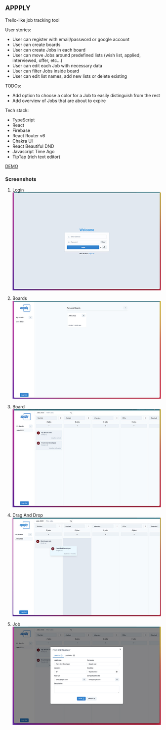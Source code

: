 ## APPPLY

Trello-like job tracking tool

User stories:

- User can register with email/password or google account
- User can create boards
- User can create Jobs in each board
- User can move Jobs around predefined lists (wish list, applied, interviewed, offer, etc...)
- User can edit each Job with necessary data
- User can filter Jobs inside board
- User can edit list names, add new lists or delete existing

TODOs:

- Add option to choose a color for a Job to easily distinguish from the rest
- Add overview of Jobs that are about to expire

Tech stack:

- TypeScript
- React
- Firebase
- React Router v6
- Chakra UI
- React Beautiful DND
- Javascript Time Ago
- TipTap (rich text editor)

[DEMO](https://appply.netlify.app)

### Screenshots

1. Login
   ![login](screenshots/login.jpg)

2. Boards
   ![login](screenshots/boards.jpg)

3. Board
   ![login](screenshots/board.jpg)

4. Drag And Drop
   ![login](screenshots/dnd.jpg)

5. Job
   ![login](screenshots/job.jpg)

